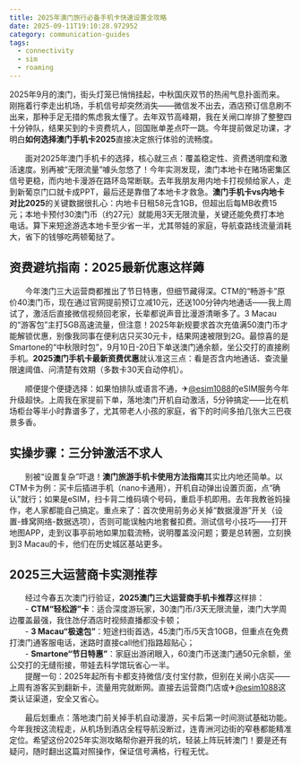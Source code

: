 ```yaml
---
title: 2025年澳门旅行必备手机卡快速设置全攻略
date: 2025-09-11T19:10:28.972952
category: communication-guides
tags:
  - connectivity
  - sim
  - roaming
---
```


2025年9月的澳门，街头灯笼已悄悄挂起，中秋国庆双节的热闹气息扑面而来。刚拖着行李走出机场，手机信号却突然消失——微信发不出去，酒店预订信息刷不出来，那种手足无措的焦虑我太懂了。去年双节高峰期，我在关闸口岸排了整整四十分钟队，结果买到的卡资费坑人，回国账单差点吓一跳。今年提前做足功课，才明白**如何选择澳门手机卡2025**直接决定旅行体验的流畅度。

　　面对2025年澳门手机卡的选择，核心就三点：覆盖稳定性、资费透明度和激活速度。别再被“无限流量”噱头忽悠了！今年实测发现，澳门本地卡在赌场密集区信号更稳，而内地卡漫游在路环岛常断联。去年我朋友用内地卡打视频给家人，走到新葡京门口就卡成PPT，最后还是靠借了本地卡才救急。**澳门手机卡vs内地卡对比2025**的关键数据很扎心：内地卡日租58元含1GB，但超出后每MB收费15元；本地卡预付30澳门币（约27元）就能用3天无限流量，关键还能免费打本地电话。算下来短途游选本地卡至少省一半，尤其带娃的家庭，导航查路线流量消耗大，省下的钱够吃两顿葡挞了。

## 资费避坑指南：2025最新优惠这样薅

　　今年澳门三大运营商都推出了节日特惠，但细节藏得深。CTM的“畅游卡”原价40澳门币，现在通过官网提前预订立减10元，还送100分钟内地通话——我上周试了，激活后直接微信视频回老家，长辈都说声音比漫游清晰多了。3 Macau的“游客包”主打5GB高速流量，但注意！2025年新规要求首次充值满50澳门币才能解锁优惠，别像我同事在便利店只买30元卡，结果网速被限到2G。最惊喜的是Smartone的“中秋限时包”，9月10日-20日下单送澳门通余额，坐公交打的直接刷手机。**2025澳门手机卡最新资费优惠**就认准这三点：看是否含内地通话、查流量限速阈值、问清楚有效期（多数卡30天自动停机）。

　　顺便提个便捷选择：如果怕排队或语言不通，✈[@esim1088](https://t.me/s/esim1088)的eSIM服务今年升级超快。上周我在家提前下单，落地澳门开机自动激活，5分钟搞定——比在机场柜台等半小时靠谱多了，尤其带老人小孩的家庭，省下的时间多拍几张大三巴夜景多香。

## 实操步骤：三分钟激活不求人

　　别被“设置复杂”吓退！**澳门旅游手机卡使用方法指南**其实比内地还简单。以CTM卡为例：买卡后插进手机（nano卡通用），开机自动弹出设置页面，点“确认”就行；如果是eSIM，扫卡背二维码填个号码，重启手机即用。去年我教爸妈操作，老人家都能自己搞定。重点来了：首次使用前务必关掉“数据漫游”开关（设置-蜂窝网络-数据选项），否则可能误触内地套餐扣费。测试信号小技巧——打开地图APP，走到议事亭前地如果加载流畅，说明覆盖没问题；要是总转圈，立刻换到3 Macau的卡，他们在历史城区基站更多。

## 2025三大运营商卡实测推荐

　　经过今春五次澳门行验证，**2025澳门三大运营商手机卡推荐**这样排：  
　　- **CTM“轻松游”卡**：适合深度游玩家，30澳门币/3天无限流量，澳门大学周边覆盖最强，我住氹仔酒店时视频直播都没卡顿；  
　　- **3 Macau“极速包”**：短途扫街首选，45澳门币/5天含10GB，但重点在免费打澳门通客服电话，迷路时直接call他们指路超贴心；  
　　- **Smartone“节日特惠”**：家庭出游闭眼入，60澳门币送澳门通50元余额，坐公交打的无缝衔接，带娃去科学馆玩省心一半。  
　　提醒一句：2025年起所有卡都支持微信/支付宝付款，但别在关闸小店买——上周有游客买到翻新卡，流量用完就断网。直接去运营商门店或✈[@esim1088](https://t.me/s/esim1088)这类认证渠道，安全又省心。

　　最后划重点：落地澳门前关掉手机自动漫游，买卡后第一时间测试基础功能。今年我按这流程走，从机场到酒店全程导航没断过，连青洲河边街的窄巷都能精准定位。希望这份2025年实测攻略帮你避开我的坑，轻装上阵玩转澳门！要是还有疑问，随时翻出这篇对照操作，保证信号满格，行程无忧。